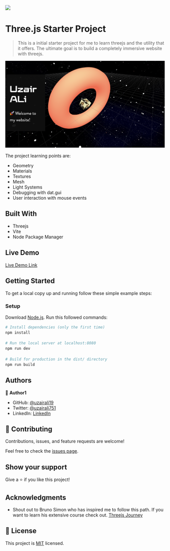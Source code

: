 ![](https://img.shields.io/badge/Microverse-blueviolet)

# Three.js Starter Project

> This is a initial starter project for me to learn threejs and the utility that it offers. The ultimate goal is to build a completely immersive website with threejs.

![screenshot](./screenshot.png)

The project learning points are:

- Geometry
- Materials
- Textures
- Mesh
- Light Systems
- Debugging with dat.gui
- User interaction with mouse events

## Built With

- Threejs
- Vite
- Node Package Manager

## Live Demo

[Live Demo Link](https://uzairali19.github.io/beginner-protfolio)

## Getting Started

To get a local copy up and running follow these simple example steps:

### Setup

Download [Node.js](https://nodejs.org/en/download/).
Run this followed commands:

```bash
# Install dependencies (only the first time)
npm install

# Run the local server at localhost:8080
npm run dev

# Build for production in the dist/ directory
npm run build
```

## Authors

👤 **Author1**

- GitHub: [@uzairali19](https://github.com/uzairali19)
- Twitter: [@uzairali751](https://twitter.com/Uzairali751)
- LinkedIn: [LinkedIn](https://www.linkedin.com/in/uzairali19/)

## 🤝 Contributing

Contributions, issues, and feature requests are welcome!

Feel free to check the [issues page](https://github.com/uzairali19/beginner-protfolio/issues/).

## Show your support

Give a ⭐️ if you like this project!

## Acknowledgments

- Shout out to Bruno Simon who has inspired me to follow this path. If you want to learn his extensive course check out. [Threejs Journey](https://threejs-journey.xyz/)

## 📝 License

This project is [MIT](./MIT.md) licensed.
